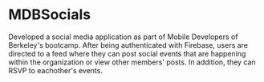 # MDBSocials

Developed a social media application as part of Mobile Developers of Berkeley's bootcamp. After being authenticated with Firebase, users are directed to a feed where they can post social events that are happening within the organization or view other members' posts. In addition, they can RSVP to eachother's events.

